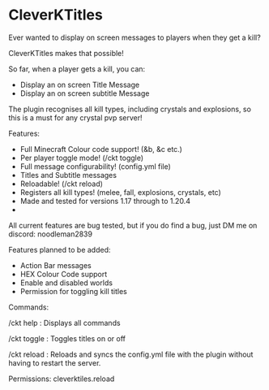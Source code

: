 # CleverKTitles
Ever wanted to display on screen messages to players when they get a kill?

CleverKTitles makes that possible!

So far, when a player gets a kill, you can:

- Display an on screen Title Message
- Display an on screen subtitle Message

The plugin recognises all kill types, including crystals and explosions, so this is a must for any crystal pvp server!

Features:

- Full Minecraft Colour code support! (&b, &c etc.)
- Per player toggle mode! (/ckt toggle)
- Full message configurability! (config.yml file)
- Titles and Subtitle messages
- Reloadable! (/ckt reload)
- Registers all kill types! (melee, fall, explosions, crystals, etc)
- Made and tested for versions 1.17 through to 1.20.4
- 
All current features are bug tested, but if you do find a bug, just DM me on discord: noodleman2839

Features planned to be added:

- Action Bar messages
- HEX Colour Code support
- Enable and disabled worlds
- Permission for toggling kill titles

Commands:

/ckt help : Displays all commands

/ckt toggle : Toggles titles on or off

/ckt reload : Reloads and syncs the config.yml file with the plugin without having to restart the server.

Permissions: cleverktiles.reload

